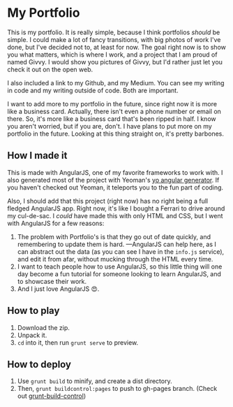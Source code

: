 # My Portfolio

This is my portfolio. It is really simple, because I think portfolios *should* be simple. I could make a lot of fancy transitions, with big photos of work I've done, but I've decided not to, at least for now. The goal right now is to show you what matters, which is where I work, and a project that I am proud of named Givvy. I would show you pictures of Givvy, but I'd rather just let you check it out on the open web.

I also included a link to my Github, and my Medium. You can see my writing in code and my writing outside of code. Both are important.

I want to add more to my portfolio in the future, since right now it is more like a business card. Actually, there isn't even a phone number or email on there. So, it's more like a business card that's been ripped in half. I know you aren't worried, but if you are, don't. I have plans to put more on my portfolio in the future. Looking at this thing straight on, it's pretty barbones.

## How I made it

This is made with AngularJS, one of my favorite frameworks to work with. I also generated most of the project with Yeoman's [yo angular generator](https://github.com/yeoman/generator-angular). If you haven't checked out Yeoman, it teleports you to the fun part of coding.

Also, I should add that this project (right now) has no right being a full fledged AngularJS app. Right now, it's like I bought a Ferrari to drive around my cul-de-sac. I *could* have made this with only HTML and CSS, but I went with AngularJS for a few reasons:

1. The problem with Portfolio's is that they go out of date quickly, and remembering to update them is hard. —AngularJS can help here, as I can abstract out the data (as you can see I have in the `info.js` service), and edit it from afar, without mucking through the HTML every time.
2. I want to teach people how to use AngularJS, so this little thing will one day become a fun tutorial for someone looking to learn AngularJS, and to showcase their work.
3. And I just love AngularJS :heart_eyes:.

## How to play

1. Download the zip.
2. Unpack it.
3. `cd` into it, then run `grunt serve` to preview.

## How to deploy
1. Use `grunt build` to minify, and create a dist directory.
2. Then, `grunt buildcontrol:pages` to push to gh-pages branch. (Check out [grunt-build-control](https://github.com/robwierzbowski/grunt-build-control))
